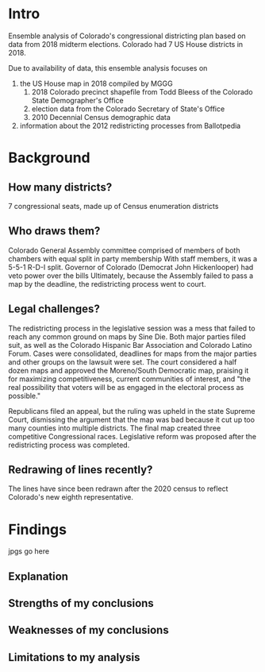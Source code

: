 # Intro
Ensemble analysis of Colorado's congressional districting plan based on data from 2018 midterm
elections. Colorado had 7 US House districts in 2018.

Due to availability of data, this ensemble analysis focuses on
1. the US House map in 2018 compiled by MGGG
    1. 2018 Colorado precinct shapefile from Todd Bleess of the Colorado State Demographer's Office
    1. election data from the Colorado Secretary of State's Office
    1. 2010 Decennial Census demographic data
1. information about the 2012 redistricting processes from Ballotpedia

# Background
## How many districts?
7 congressional seats, made up of Census enumeration districts

## Who draws them?
Colorado General Assembly
committee comprised of members of both chambers with equal split in party membership
With staff members, it was a 5-5-1 R-D-I split.
Governor of Colorado (Democrat John Hickenlooper) had veto power over the bills
Ultimately, because the Assembly failed to pass a map by the deadline, the redistricting process
went to court.

## Legal challenges?
The redistricting process in the legislative session was a mess that failed to reach any common
ground on maps by Sine Die. Both major parties filed suit, as well as the Colorado Hispanic Bar
Association and Colorado Latino Forum. Cases were consolidated, deadlines for maps from the major
parties and other groups on the lawsuit were set. The court considered a half dozen maps and
approved the Moreno/South Democratic map, praising it for maximizing competitiveness, current
communities of interest, and "the real possibility that voters will be as engaged in the electoral
process as possible."

Republicans filed an appeal, but the ruling was upheld in the state Supreme Court, dismissing the
argument that the map was bad because it cut up too many counties into multiple districts. The final
map created three competitive Congressional races. Legislative reform was proposed after the
redistricting process was completed.

## Redrawing of lines recently?
The lines have since been redrawn after the 2020 census to reflect Colorado's new eighth
representative.

# Findings
jpgs go here

## Explanation

## Strengths of my conclusions

## Weaknesses of my conclusions

## Limitations to my analysis


